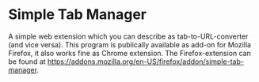 # Simple Tab Manager
A simple web extension which you can describe as tab-to-URL-converter (and vice versa).
This program is publically available as add-on for Mozilla Firefox, it also works fine as Chrome extension.
The Firefox-extension can be found at https://addons.mozilla.org/en-US/firefox/addon/simple-tab-manager.
